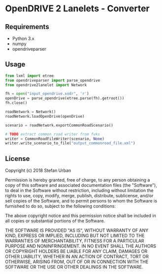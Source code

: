 # OpenDRIVE 2 Lanelets - Converter

## Requirements

- Python 3.x
- numpy
- opendriveparser

## Usage

```python
from lxml import etree
from opendriveparser import parse_opendrive
from opendrive2lanelet import Network

fh = open("input_opendrive.xodr", 'r')
openDrive = parse_opendrive(etree.parse(fh).getroot())
fh.close()

roadNetwork = Network()
roadNetwork.loadOpenDrive(openDrive)

scenario = roadNetwork.exportCommonRoadScenario()

# TODO extract common road writer from fvks
writer = CommonRoadFileWriter(scenario, None)
writer.write_scenario_to_file("output_commonroad_file.xml")
```

## License

Copyright (c) 2018 Stefan Urban

Permission is hereby granted, free of charge, to any person obtaining a copy
of this software and associated documentation files (the "Software"), to deal
in the Software without restriction, including without limitation the rights
to use, copy, modify, merge, publish, distribute, sublicense, and/or sell
copies of the Software, and to permit persons to whom the Software is
furnished to do so, subject to the following conditions:

The above copyright notice and this permission notice shall be included in
all copies or substantial portions of the Software.

THE SOFTWARE IS PROVIDED "AS IS", WITHOUT WARRANTY OF ANY KIND, EXPRESS OR
IMPLIED, INCLUDING BUT NOT LIMITED TO THE WARRANTIES OF MERCHANTABILITY,
FITNESS FOR A PARTICULAR PURPOSE AND NONINFRINGEMENT. IN NO EVENT SHALL THE
AUTHORS OR COPYRIGHT HOLDERS BE LIABLE FOR ANY CLAIM, DAMAGES OR OTHER
LIABILITY, WHETHER IN AN ACTION OF CONTRACT, TORT OR OTHERWISE, ARISING FROM,
OUT OF OR IN CONNECTION WITH THE SOFTWARE OR THE USE OR OTHER DEALINGS IN
THE SOFTWARE.
